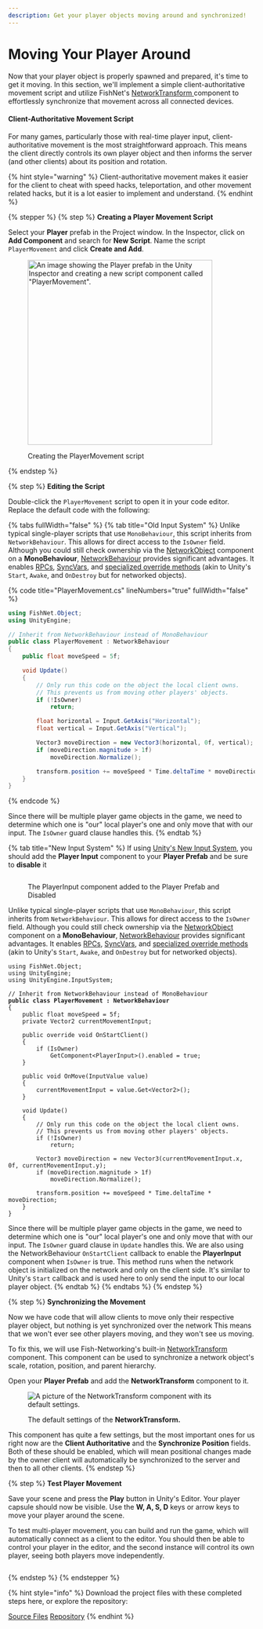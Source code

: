```yaml
---
description: Get your player objects moving around and synchronized!
---
```


# Moving Your Player Around

Now that your player object is properly spawned and prepared, it's time to get it moving. In this section, we'll implement a simple client-authoritative movement script and utilize FishNet's [NetworkTransform ](../../fishnet-building-blocks/components/network-transform.md)component to effortlessly synchronize that movement across all connected devices.

#### Client-Authoritative Movement Script

For many games, particularly those with real-time player input, client-authoritative movement is the most straightforward approach. This means the client directly controls its own player object and then informs the server (and other clients) about its position and rotation.

{% hint style="warning" %}
Client-authoritative movement makes it easier for the client to cheat with speed hacks, teleportation, and other movement related hacks, but it is a lot easier to implement and understand.
{% endhint %}

{% stepper %}
{% step %}
**Creating a Player Movement Script**

Select your **Player** prefab in the Project window. In the Inspector, click on **Add Component** and search for **New Script**. Name the script `PlayerMovement` and click **Create and Add**.

<figure><img src="../../.gitbook/assets/create-player-movement-script.png" alt="An image showing the Player prefab in the Unity Inspector and creating a new script component called &#x22;PlayerMovement&#x22;." width="377"><figcaption><p>Creating the PlayerMovement script</p></figcaption></figure>
{% endstep %}

{% step %}
**Editing the Script**

Double-click the `PlayerMovement` script to open it in your code editor. Replace the default code with the following:

{% tabs fullWidth="false" %}
{% tab title="Old Input System" %}
Unlike typical single-player scripts that use `MonoBehaviour`, this script inherits from `NetworkBehaviour`. This allows for direct access to the `IsOwner` field. Although you could still check ownership via the [NetworkObject](../../fishnet-building-blocks/components/network-object.md) component on a **MonoBehaviour**, [NetworkBehaviour](../../guides/features/networked-gameobjects-and-scripts/network-behaviour-guides.md) provides significant advantages. It enables [RPCs](../../guides/features/network-communication/remote-procedure-calls.md), [SyncVars](../../guides/features/network-communication/synchronizing/), and [specialized override methods](../../guides/features/networked-gameobjects-and-scripts/network-behaviour-guides.md#callbacks) (akin to Unity's `Start`, `Awake`, and `OnDestroy` but for networked objects).

{% code title="PlayerMovement.cs" lineNumbers="true" fullWidth="false" %}
```csharp
using FishNet.Object;
using UnityEngine;

// Inherit from NetworkBehaviour instead of MonoBehaviour
public class PlayerMovement : NetworkBehaviour
{
    public float moveSpeed = 5f;

    void Update()
    {
        // Only run this code on the object the local client owns.
        // This prevents us from moving other players' objects.
        if (!IsOwner)
            return;

        float horizontal = Input.GetAxis("Horizontal");
        float vertical = Input.GetAxis("Vertical");

        Vector3 moveDirection = new Vector3(horizontal, 0f, vertical);
        if (moveDirection.magnitude > 1f)
            moveDirection.Normalize();

        transform.position += moveSpeed * Time.deltaTime * moveDirection;
    }
}
```
{% endcode %}

Since there will be multiple player game objects in the game, we need to determine which one is "our" local player's one and only move that with our input. The `IsOwner` guard clause handles this.
{% endtab %}

{% tab title="New Input System" %}
If using [Unity's New Input System](https://learn.unity.com/tutorial/setting-up-the-input-system-u6?uv=6), you should add the **Player Input** component to your **Player Prefab** and be sure to **disable** it

<figure><img src="../../.gitbook/assets/player-input-component-disabled.png" alt=""><figcaption><p>The PlayerInput component added to the Player Prefab and Disabled</p></figcaption></figure>

Unlike typical single-player scripts that use `MonoBehaviour`, this script inherits from `NetworkBehaviour`. This allows for direct access to the `IsOwner` field. Although you could still check ownership via the [NetworkObject](../../fishnet-building-blocks/components/network-object.md) component on a **MonoBehaviour**, [NetworkBehaviour](../../guides/features/networked-gameobjects-and-scripts/network-behaviour-guides.md) provides significant advantages. It enables [RPCs](../../guides/features/network-communication/remote-procedure-calls.md), [SyncVars](../../guides/features/network-communication/synchronizing/), and [specialized override methods](../../guides/features/networked-gameobjects-and-scripts/network-behaviour-guides.md#callbacks) (akin to Unity's `Start`, `Awake`, and `OnDestroy` but for networked objects).

<pre class="language-csharp" data-title="PlayerMovement.cs" data-line-numbers><code class="lang-csharp">using FishNet.Object;
using UnityEngine;
using UnityEngine.InputSystem;

// Inherit from NetworkBehaviour instead of MonoBehaviour
<strong>public class PlayerMovement : NetworkBehaviour
</strong>{
    public float moveSpeed = 5f;
    private Vector2 currentMovementInput;

    public override void OnStartClient()
    {
        if (IsOwner)
            GetComponent&#x3C;PlayerInput>().enabled = true;
    }

    public void OnMove(InputValue value)
    {
        currentMovementInput = value.Get&#x3C;Vector2>();
    }

    void Update()
    {
        // Only run this code on the object the local client owns.
        // This prevents us from moving other players' objects.
        if (!IsOwner)
            return;

        Vector3 moveDirection = new Vector3(currentMovementInput.x, 0f, currentMovementInput.y);
        if (moveDirection.magnitude > 1f)
            moveDirection.Normalize();

        transform.position += moveSpeed * Time.deltaTime * moveDirection;
    }
}
</code></pre>

Since there will be multiple player game objects in the game, we need to determine which one is "our" local player's one and only move that with our input. The `IsOwner` guard clause in `Update` handles this. We are also using the NetworkBehaviour `OnStartClient` callback to enable the **PlayerInput** component when `IsOwner` is true. This method runs when the network object is initialized on the network and only on the client side. It's similar to Unity's `Start` callback and is used here to only send the input to our local player object.
{% endtab %}
{% endtabs %}
{% endstep %}

{% step %}
**Synchronizing the Movement**

Now we have code that will allow clients to move only their respective player object, but nothing is yet synchronized over the network This means that we won't ever see other players moving, and they won't see us moving.

To fix this, we will use Fish-Networking's built-in [NetworkTransform](../../fishnet-building-blocks/components/network-transform.md) component. This component can be used to synchronize a network object's scale, rotation, position, and parent hierarchy.

Open your **Player Prefab** and add the **NetworkTransform** component to it.

<figure><img src="../../.gitbook/assets/network-transform-component.png" alt="A picture of the NetworkTransform component with its default settings."><figcaption><p>The default settings of the <strong>NetworkTransform.</strong></p></figcaption></figure>

This component has quite a few settings, but the most important ones for us right now are the **Client Authoritative** and the **Synchronize Position** fields. Both of these should be enabled, which will mean positional changes made by the owner client will automatically be synchronized to the server and then to all other clients.
{% endstep %}

{% step %}
**Test Player Movement**

Save your scene and press the **Play** button in Unity's Editor. Your player capsule should now be visible. Use the **W, A, S, D** keys or arrow keys to move your player around the scene.

To test multi-player movement, you can build and run the game, which will automatically connect as a client to the editor. You should then be able to control your player in the editor, and the second instance will control its own player, seeing both players move independently.

<figure><img src="../../.gitbook/assets/player-movement-gif.gif" alt=""><figcaption></figcaption></figure>
{% endstep %}
{% endstepper %}

{% hint style="info" %}
Download the project files with these completed steps here, or explore the repository:

<a href="https://github.com/maxkratt/fish-networking-getting-started/releases/download/moving-your-player-around/moving-your-player-around.unitypackage" class="button primary" data-icon="down-to-line">Source Files</a> <a href="https://github.com/maxkratt/fish-networking-getting-started/tree/moving-your-player-around" class="button secondary" data-icon="github">Repository</a>
{% endhint %}

